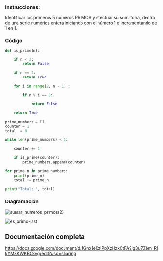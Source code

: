 ### Instrucciones:

Identificar los primeros 5 números PRIMOS y efectuar su sumatoria, dentro de una serie numérica entera iniciando con el número 1 e incrementando de 1 en 1. 

### Código

```python    
def is_prime(n):

    if n < 2:
        return False

    if n == 2:
        return True
  
    for i in range(2, n - 1) :
                
        if n % i == 0:  

            return False
    
    return True
    
prime_numbers = []
counter = 1
total  = 0
    
while len(prime_numbers) < 5:

    counter += 1 
        
    if is_prime(counter):       
        prime_numbers.append(counter)
        
for prime_n in prime_numbers:
    print(prime_n)
    total += prime_n
    
print("Total: ", total)
```
### Diagramación

![sumar_numeros_primos(2)](https://github.com/luislopez-dev/Algoritmos-Ingenieria/assets/48783255/8e3ccc12-7b06-461f-a66f-253cdd3a0b6f)

![es_primo-last](https://github.com/luislopez-dev/Algoritmos-Ingenieria/assets/48783255/bd3d2b89-7e7c-487b-b7cf-fb7b77075bed)


## Documentación completa

https://docs.google.com/document/d/1Gnx1e0zlPpXzHzx0tFASlg3u7Zbm_RIkYMSKWKBCkvg/edit?usp=sharing

